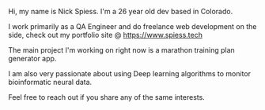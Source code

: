 Hi, my name is Nick Spiess.  I'm a 26 year old dev based in Colorado.

I work primarily as a QA Engineer and do freelance web development on the side, check out my portfolio site @ https://www.spiess.tech

The main project I'm working on right now is a marathon training plan generator app.

I am also very passionate about using Deep learning algorithms to monitor bioinformatic neural data.

Feel free to reach out if you share any of the same interests.

<!---
nickspiess/nickspiess is a ✨ special ✨ repository because its `README.md` (this file) appears on your GitHub profile.
You can click the Preview link to take a look at your changes.
--->
